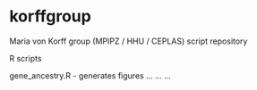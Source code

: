 # korffgroup
Maria von Korff group (MPIPZ / HHU / CEPLAS) script repository

R scripts

gene_ancestry.R - generates figures ... ... ...


